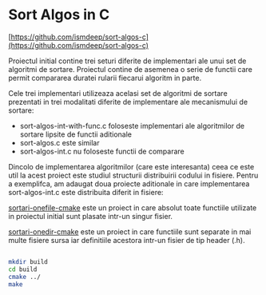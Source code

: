 # Sort Algos in C

[https://github.com/ismdeep/sort-algos-c](https://github.com/ismdeep/sort-algos-c)


Proiectul initial contine trei seturi diferite de implementari ale unui set de algoritmi de sortare. Proiectul contine de asemenea o serie de functii care permit compararea duratei rularii fiecarui algoritm in parte. 

Cele trei implementari utilizeaza acelasi set de algoritmi de sortare prezentati in trei modalitati diferite de implementare ale mecanismului de sortare: 

- sort-algos-int-with-func.c foloseste implementari ale algoritmilor de sortare lipsite de functii aditionale
- sort-algos.c este similar
- sort-algos-int.c nu foloseste functii de comparare

Dincolo de implementarea algoritmilor (care este interesanta) ceea ce este util la acest proiect este studiul structurii distribuirii codului in fisiere. Pentru a exemplifca, am adaugat doua proiecte aditionale in care implementarea sort-algos-int.c este distribuita diferit in fisiere: 


[sortari-onefile-cmake](../sortari/sortari-onefile-cmake/) este un proiect in care absolut toate functiile utilizate in proiectul initial sunt plasate intr-un singur fisier. 

[sortari-onedir-cmake](../sortari/sortari-onedir-cmake/) este un proiect in care functiile sunt separate in mai multe fisiere sursa iar definitiile acestora intr-un fisier de tip header (.h). 


```bash

mkdir build
cd build
cmake ../
make

```